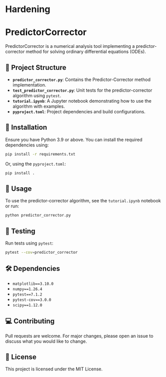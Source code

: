 # Hardening

# PredictorCorrector

PredictorCorrector is a numerical analysis tool implementing a predictor-corrector method for solving ordinary differential equations (ODEs).

## 📂 Project Structure
- **`predictor_corrector.py`**: Contains the Predictor-Corrector method implementation.  
- **`test_predictor_corrector.py`**: Unit tests for the predictor-corrector algorithm using `pytest`.  
- **`tutorial.ipynb`**: A Jupyter notebook demonstrating how to use the algorithm with examples.  
- **`pyproject.toml`**: Project dependencies and build configurations.  

## 🚀 Installation
Ensure you have Python 3.9 or above. You can install the required dependencies using:
```bash
pip install -r requirements.txt
```
Or, using the `pyproject.toml`:
```bash
pip install .
```

## 📖 Usage
To use the predictor-corrector algorithm, see the `tutorial.ipynb` notebook or run:
```bash
python predictor_corrector.py
```

## 🧪 Testing
Run tests using `pytest`:
```bash
pytest --cov=predictor_corrector
```

## 🛠 Dependencies
- `matplotlib==3.10.0`
- `numpy==1.26.4`
- `pytest==7.1.2`
- `pytest-cov==3.0.0`
- `scipy==1.12.0`

## 💻 Contributing
Pull requests are welcome. For major changes, please open an issue to discuss what you would like to change.

## 📜 License
This project is licensed under the MIT License.
